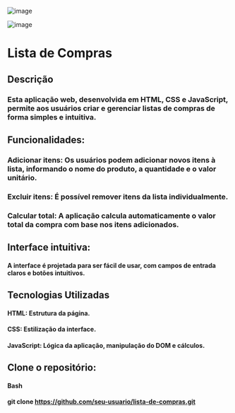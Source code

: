 

![image](https://github.com/user-attachments/assets/a58b7997-3bce-474d-b5ed-718afc080535)

![image](https://github.com/user-attachments/assets/37ff3fdd-506b-4024-952b-250ff31be84b)

# Lista de Compras #

## Descrição ##

### Esta aplicação web, desenvolvida em HTML, CSS e JavaScript, permite aos usuários criar e gerenciar listas de compras de forma simples e intuitiva. ###

## Funcionalidades: ##

### Adicionar itens: Os usuários podem adicionar novos itens à lista, informando o nome do produto, a quantidade e o valor unitário. ###

### Excluir itens: É possível remover itens da lista individualmente. ###

### Calcular total: A aplicação calcula automaticamente o valor total da compra com base nos itens adicionados. ###

## Interface intuitiva: ##
#### A interface é projetada para ser fácil de usar, com campos de entrada claros e botões intuitivos. ####

## Tecnologias Utilizadas ##
#### HTML: Estrutura da página. ####
#### CSS: Estilização da interface. ####
#### JavaScript: Lógica da aplicação, manipulação do DOM e cálculos. #### 



## Clone o repositório: ##
#### Bash #### 
#### git clone https://github.com/seu-usuario/lista-de-compras.git ####
